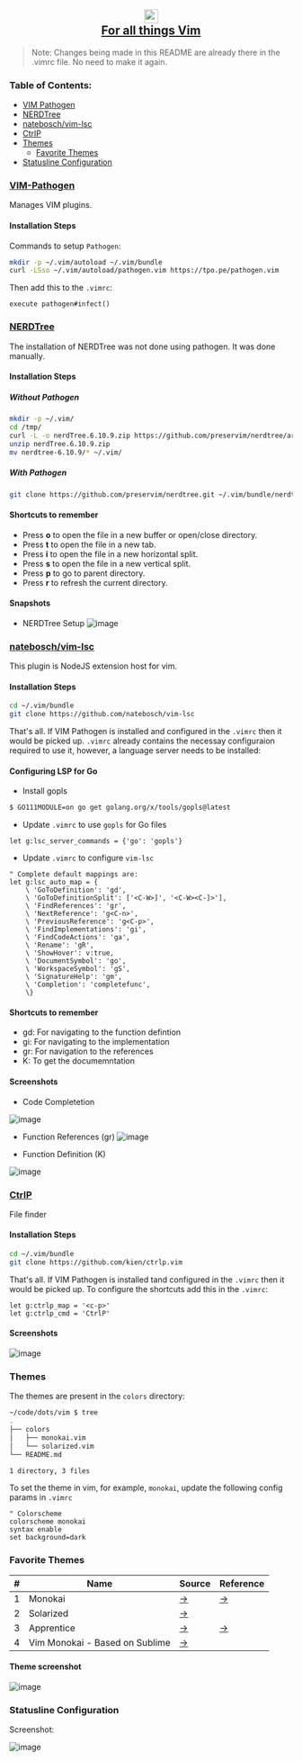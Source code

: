 <h2 align="center">
<img height="25 width="25" src="https://user-images.githubusercontent.com/4998915/113819343-069a5700-972e-11eb-8120-b41c308da95b.png"/>
<br/>
<a href="/vim">For all things Vim</a>
</h2>

> Note: Changes being made in this README are already there in the .vimrc file. No need to make it again.

### Table of Contents:
- [VIM Pathogen](#vim-pathogen)
- [NERDTree](#nerdtree)
- [natebosch/vim-lsc](#nateboschvim-lsc)
- [CtrlP](#ctrlp)
- [Themes](#themes)
  - [Favorite Themes](#favorite-themes)
- [Statusline Configuration](#statusline-configuration)
              
### [VIM-Pathogen](https://github.com/tpope/vim-pathogen)

Manages VIM plugins.

#### Installation Steps
Commands to setup `Pathogen`:

```bash
mkdir -p ~/.vim/autoload ~/.vim/bundle
curl -LSso ~/.vim/autoload/pathogen.vim https://tpo.pe/pathogen.vim
```

Then add this to the `.vimrc`:

```vim
execute pathogen#infect()
```

### [NERDTree](https://github.com/preservim/nerdtree)

The installation of NERDTree was not done using pathogen. It was done manually.

#### Installation Steps
##### Without Pathogen
```bash
mkdir -p ~/.vim/
cd /tmp/
curl -L -o nerdTree.6.10.9.zip https://github.com/preservim/nerdtree/archive/refs/tags/6.10.9.zip
unzip nerdTree.6.10.9.zip
mv nerdtree-6.10.9/* ~/.vim/
```
##### With Pathogen
```bash
git clone https://github.com/preservim/nerdtree.git ~/.vim/bundle/nerdtree
```           
              
#### Shortcuts to remember
- Press **o** to open the file in a new buffer or open/close directory.
- Press **t** to open the file in a new tab.
- Press **i** to open the file in a new horizontal split.
- Press **s** to open the file in a new vertical split.
- Press **p** to go to parent directory.
- Press **r** to refresh the current directory.


#### Snapshots
- NERDTree Setup
![image](https://user-images.githubusercontent.com/4998915/131223075-3d882521-7360-4acd-b2dd-ac29e20e253a.png)


### [natebosch/vim-lsc](https://github.com/natebosch/vim-lsc)

This plugin is NodeJS extension host for vim.

#### Installation Steps

```bash
cd ~/.vim/bundle
git clone https://github.com/natebosch/vim-lsc
```

That's all. If VIM Pathogen is installed and configured in the `.vimrc` then it would be picked up.
`.vimrc` already contains the necessay configuraion required to use it, however, a language server needs to be installed:

#### Configuring LSP for Go
- Install gopls
```bash
$ GO111MODULE=on go get golang.org/x/tools/gopls@latest
```
- Update `.vimrc` to use `gopls` for Go files
```vim
let g:lsc_server_commands = {'go': 'gopls'}
```

- Update `.vimrc` to configure `vim-lsc`
```vim
" Complete default mappings are:
let g:lsc_auto_map = {
    \ 'GoToDefinition': 'gd',
    \ 'GoToDefinitionSplit': ['<C-W>]', '<C-W><C-]>'],
    \ 'FindReferences': 'gr',
    \ 'NextReference': 'g<C-n>',
    \ 'PreviousReference': 'g<C-p>',
    \ 'FindImplementations': 'gi',
    \ 'FindCodeActions': 'ga',
    \ 'Rename': 'gR',
    \ 'ShowHover': v:true,
    \ 'DocumentSymbol': 'go',
    \ 'WorkspaceSymbol': 'gS',
    \ 'SignatureHelp': 'gm',
    \ 'Completion': 'completefunc',
    \}              
```
#### Shortcuts to remember
- gd: For navigating to the function defintion
- gi: For navigating to the implementation
- gr: For navigation to the references
-  K: To get the documemntation

#### Screenshots
- Code Completetion

![image](https://user-images.githubusercontent.com/4998915/131223267-97028741-d13f-454a-a17b-39f1a5542be2.png)

- Function References (gr)
![image](https://user-images.githubusercontent.com/4998915/131223281-a787c0a0-8619-441c-b0ca-50c34ef61b7f.png)

- Function Definition (K)

![image](https://user-images.githubusercontent.com/4998915/131223297-787e8277-4674-4976-b2a4-657d8b16291e.png)

### [CtrlP](https://github.com/kien/ctrlp.vim)

File finder

#### Installation Steps

```bash
cd ~/.vim/bundle
git clone https://github.com/kien/ctrlp.vim
```

That's all. If VIM Pathogen is installed tand configured in the `.vimrc` then it would be picked up. To configure the shortcuts
add this in the `.vimrc`:

```vim
let g:ctrlp_map = '<c-p>'
let g:ctrlp_cmd = 'CtrlP'
```

#### Screenshots

![image](https://user-images.githubusercontent.com/4998915/113676997-ee650200-9671-11eb-9739-7458f7157fba.png)

### Themes

The themes are present in the `colors` directory:
```bash
~/code/dots/vim $ tree
.
├── colors
│   ├── monokai.vim
│   └── solarized.vim
└── README.md

1 directory, 3 files
```

To set the theme in vim, for example, `monokai`, update the following config params in `.vimrc`

```vim
" Colorscheme
colorscheme monokai 
syntax enable
set background=dark
```

### Favorite Themes

|#|Name|Source|Reference|
|-|----|------|---------|
|1|Monokai|[→](https://github.com/mom0tomo/dotfiles/blob/master/vim/.vim/colors/monokai.vim)|[→](https://vimcolors.com/642/monokai/dark)|
|2|Solarized|[→](https://github.com/altercation/vim-colors-solarized/blob/master/colors/solarized.vim)| |
|3|Apprentice|[→](https://github.com/romainl/Apprentice)|[→](https://github.com/romainl/vim-rnb)|
|4|Vim Monokai - Based on Sublime|[→](https://github.com/crusoexia/vim-monokai)||


#### Theme screenshot
![image](https://user-images.githubusercontent.com/4998915/113415172-48e53080-93dc-11eb-9a6a-e4771faa1c73.png)

### Statusline Configuration
Screenshot:

![image](https://user-images.githubusercontent.com/4998915/126040385-5a028020-1c97-41fd-b106-64bce14ae5a6.png)

